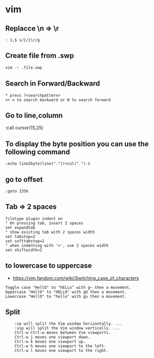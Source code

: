 # vim

## Replacce \n => \r
```
: 1,$ s/}/}\r/g
```

## Create file from .swp

```bash
vim -r .file.swp
```

## Search in Forward/Backward
```
* press ?<searchpattern>             
=> n to search backward or N to search forward 
```

## Go to line,column

:call cursor(15,25)

## To display the byte position you can use the following command
```
:echo line2byte(line("."))+col(".")-1
```

## go to offset
```
:goto 2356
```

## Tab => 2 spaces
```
filetype plugin indent on
" On pressing tab, insert 2 spaces
set expandtab
" show existing tab with 2 spaces width
set tabstop=2
set softtabstop=2
" when indenting with '>', use 2 spaces width
set shiftwidth=2
```

## to lowercase to uppercase
* https://vim.fandom.com/wiki/Switching_case_of_characters
```
Toggle case "HellO" to "hELLo" with g~ then a movement.
Uppercase "HellO" to "HELLO" with gU then a movement.
Lowercase "HellO" to "hello" with gu then a movement.
```


## Split
```
    :sp will split the Vim window horizontally. ...
    :vsp will split the Vim window vertically. ...
    Ctrl-w Ctrl-w moves between Vim viewports.
    Ctrl-w j moves one viewport down.
    Ctrl-w k moves one viewport up.
    Ctrl-w h moves one viewport to the left.
    Ctrl-w l moves one viewport to the right.

```
